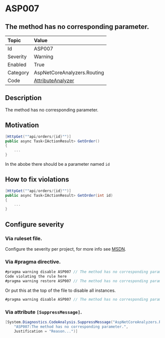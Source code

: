 # ASP007
## The method has no corresponding parameter.

| Topic    | Value
| :--      | :--
| Id       | ASP007
| Severity | Warning
| Enabled  | True
| Category | AspNetCoreAnalyzers.Routing
| Code     | [AttributeAnalyzer]([AttributeAnalyzer](https://github.com/DotNetAnalyzers/AspNetCoreAnalyzers/blob/master/AspNetCoreAnalyzers/Analyzers/AttributeAnalyzer.cs))

## Description

The method has no corresponding parameter.

## Motivation

```cs
[HttpGet(""api/orders/{id}"")]
public async Task<IActionResult> GetOrder()
{
    ...
}
```

In the abobe there should be a parameter named `id`

## How to fix violations

```cs
[HttpGet(""api/orders/{id}"")]
public async Task<IActionResult> GetOrder(int id)
{
    ...
}
```

<!-- start generated config severity -->
## Configure severity

### Via ruleset file.

Configure the severity per project, for more info see [MSDN](https://msdn.microsoft.com/en-us/library/dd264949.aspx).

### Via #pragma directive.
```C#
#pragma warning disable ASP007 // The method has no corresponding parameter.
Code violating the rule here
#pragma warning restore ASP007 // The method has no corresponding parameter.
```

Or put this at the top of the file to disable all instances.
```C#
#pragma warning disable ASP007 // The method has no corresponding parameter.
```

### Via attribute `[SuppressMessage]`.

```C#
[System.Diagnostics.CodeAnalysis.SuppressMessage("AspNetCoreAnalyzers.Routing", 
    "ASP007:The method has no corresponding parameter.", 
    Justification = "Reason...")]
```
<!-- end generated config severity -->